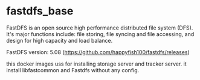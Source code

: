 # fastdfs_base

FastDFS is an open source high performance distributed file system (DFS). It's major functions include: file storing, file syncing and file accessing, and design for high capacity and load balance.

FastDFS version: 5.08 (https://github.com/happyfish100/fastdfs/releases)

this docker images uss for installing storage server and tracker server. it install libfastcommon and Fastdfs without any config.

